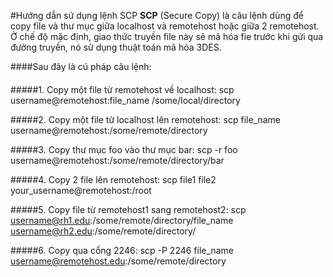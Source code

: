 #Hướng dẫn sử dụng lệnh SCP
**SCP** (Secure Copy) là câu lệnh dùng để copy file và thư mục giữa localhost và remotehost hoặc giữa 2 remotehost.
Ở chế độ mặc định, giao thức truyền file này sẽ mã hóa fie trước khi gửi qua đường truyền, nó sử dụng thuật toán mã hóa 3DES. <br>

####Sau đây là cú pháp câu lệnh:
####
#####1. Copy một file từ remotehost về localhost:
	scp username@remotehost:file_name /some/local/directory

#####2. Copy một file từ localhost lên remotehost:
  	scp file_name username@remotehost:/some/remote/directory
  
#####3. Copy thư mục foo vào thư mục bar:
  	scp -r foo username@remotehost:/some/remote/directory/bar
  
#####4. Copy 2 file lên remotehost:
	scp file1 file2 your_username@remotehost:/root
  
#####5. Copy file từ remotehost1 sang remotehost2:
	scp username@rh1.edu:/some/remote/directory/file_name username@rh2.edu:/some/remote/directory/

#####6. Copy qua cổng 2246:
  	scp -P 2246 file_name username@remotehost.edu:/some/remote/directory
